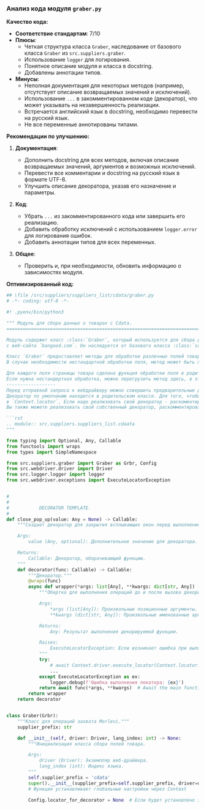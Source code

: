 ### **Анализ кода модуля `graber.py`**

**Качество кода:**

- **Соответствие стандартам**: 7/10
- **Плюсы**:
    - Четкая структура класса `Graber`, наследование от базового класса `Graber` из `src.suppliers.graber`.
    - Использование `logger` для логирования.
    - Понятное описание модуля и класса в docstring.
    - Добавлены аннотации типов.
- **Минусы**:
    - Неполная документация для некоторых методов (например, отсутствует описание возвращаемых значений и исключений).
    - Использование `...` в закомментированном коде (декоратор), что может указывать на незавершенность реализации.
    - Встречается английский язык в docstring, необходимо перевести на русский язык.
    - Не все переменные аннотированы типами.

**Рекомендации по улучшению:**

1.  **Документация**:
    - Дополнить docstring для всех методов, включая описание возвращаемых значений, аргументов и возможных исключений.
    - Перевести все комментарии и docstring на русский язык в формате UTF-8.
    - Улучшить описание декоратора, указав его назначение и параметры.

2.  **Код**:
    - Убрать `...` из закомментированного кода или завершить его реализацию.
    - Добавить обработку исключений с использованием `logger.error` для логирования ошибок.
    - Добавить аннотации типов для всех переменных.

3. **Общее**:
    - Проверить и, при необходимости, обновить информацию о зависимостях модуля.

**Оптимизированный код:**

```python
## \file /src/suppliers/suppliers_list/cdata/graber.py
# -*- coding: utf-8 -*-

#! .pyenv/bin/python3

""" Модуль для сбора данных о товарах с Cdata.
=========================================================================================

Модуль содержит класс :class:`Graber`, который используется для сбора данных о товарах
с веб-сайта `bangood.com`. Он наследуется от базового класса :class:`src.suppliers.graber.Graber`.

Класс `Graber` предоставляет методы для обработки различных полей товара на странице.
В случае необходимости нестандартной обработки поля, метод может быть переопределен.

Для каждого поля страницы товара сделана функция обработки поля в родительском `Graber`.
Если нужна нестандертная обработка, можно перегрузить метод здесь, в этом классе.
------------------
Перед отправкой запроса к вебдрайверу можно совершить предварительные действия через декоратор.
Декоратор по умолчанию находится в родительском классе. Для того, чтобы декоратор сработал надо передать значение
в `Context.locator`, Если надо реализовать свой декоратор - раскоментируйте строки с декоратором и переопределите его поведение.
Вы также можете реализовать свой собственный декоратор, раскомментировав соответствующие строки кода

```rst
.. module:: src.suppliers.suppliers_list.cdaata
"""

from typing import Optional, Any, Callable
from functools import wraps
from types import SimpleNamespace

from src.suppliers.graber import Graber as Grbr, Config
from src.webdriver.driver import Driver
from src.logger.logger import logger
from src.webdriver.exceptions import ExecuteLocatorException


#
#
#           DECORATOR TEMPLATE.
#
def close_pop_up(value: Any = None) -> Callable:
    """Создает декоратор для закрытия всплывающих окон перед выполнением основной логики функции.

    Args:
        value (Any, optional): Дополнительное значение для декоратора. По умолчанию `None`.

    Returns:
        Callable: Декоратор, оборачивающий функцию.
    """
    def decorator(func: Callable) -> Callable:
        """Декоратор."""
        @wraps(func)
        async def wrapper(*args: list[Any], **kwargs: dict[str, Any]) -> Any:
            """Обертка для выполнения операций до и после вызова декорируемой функции.

            Args:
                *args (list[Any]): Произвольные позиционные аргументы.
                **kwargs (dict[str, Any]): Произвольные именованные аргументы.

            Returns:
                Any: Результат выполнения декорируемой функции.

            Raises:
                ExecuteLocatorException: Если возникает ошибка при выполнении локатора.
            """
            try:
                # await Context.driver.execute_locator(Context.locator.close_pop_up)  # Await async pop-up close
                ...
            except ExecuteLocatorException as ex:
                logger.debug(f'Ошибка выполнения локатора: {ex}')
            return await func(*args, **kwargs)  # Await the main function
        return wrapper
    return decorator


class Graber(Grbr):
    """Класс для операций захвата Morlevi."""
    supplier_prefix: str

    def __init__(self, driver: Driver, lang_index: int) -> None:
        """Инициализация класса сбора полей товара.

        Args:
            driver (Driver): Экземпляр веб-драйвера.
            lang_index (int): Индекс языка.
        """
        self.supplier_prefix = 'cdata'
        super().__init__(supplier_prefix=self.supplier_prefix, driver=driver, lang_index=lang_index)
        # Функция устанавливает глобальные настройки через Context

        Config.locator_for_decorator = None  # Если будет установлено значение - то оно выполнится в декораторе `@close_pop_up`